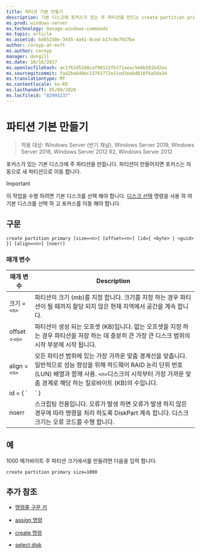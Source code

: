 ```yaml
---
title: 파티션 기본 만들기
description: 기본 디스크에 포커스가 있는 주 파티션을 만드는 create partition primary 명령의 참조 항목입니다.
ms.prod: windows-server
ms.technology: manage-windows-commands
ms.topic: article
ms.assetid: 6d652d8e-3935-4a91-8ced-b17c0e7937be
author: coreyp-at-msft
ms.author: coreyp
manager: dongill
ms.date: 10/16/2017
ms.openlocfilehash: ac1763d52d8caf90112fb371aeac5e6b501bd2ea
ms.sourcegitcommit: fad2ba64bbc13763772e21ed3eabd010f6a5da34
ms.translationtype: MT
ms.contentlocale: ko-KR
ms.lasthandoff: 05/09/2020
ms.locfileid: "82993237"
---
```

# <a name="create-partition-primary"></a>파티션 기본 만들기

> 적용 대상: Windows Server (반기 채널), Windows Server 2019, Windows Server 2016, Windows Server 2012 R2, Windows Server 2012

포커스가 있는 기본 디스크에 주 파티션을 만듭니다. 파티션이 만들어지면 포커스는 자동으로 새 파티션으로 이동 합니다.

> [!IMPORTANT]
> 이 작업을 수행 하려면 기본 디스크를 선택 해야 합니다. [디스크 선택](select-disk.md) 명령을 사용 하 여 기본 디스크를 선택 하 고 포커스를 이동 해야 합니다.

## <a name="syntax"></a>구문

```
create partition primary [size=<n>] [offset=<n>] [id={ <byte> | <guid> }] [align=<n>] [noerr]
```

### <a name="parameters"></a>매개 변수

| 매개 변수 | Description |
| --------- | ----------- |
| 크기 =`<n>` | 파티션의 크기 (mb)를 지정 합니다. 크기를 지정 하는 경우 파티션이 될 때까지 할당 되지 않은 현재 지역에서 공간을 계속 합니다. |
| offset =`<n>` | 파티션이 생성 되는 오프셋 (KB)입니다. 없는 오프셋을 지정 하는 경우 파티션을 저장 하는 데 충분히 큰 가장 큰 디스크 범위의 시작 부분에 시작 됩니다. |
| align =`<n>` | 모든 파티션 범위에 있는 가장 가까운 맞춤 경계선을 맞춥니다. 일반적으로 성능 향상을 위해 하드웨어 RAID 논리 단위 번호 (LUN) 배열과 함께 사용. `<n>`디스크의 시작부터 가장 가까운 맞춤 경계로 해당 하는 킬로바이트 (KB)의 수입니다. |
| id = { `<byte>  | <guid>` } | 파티션 형식을 지정합니다. 이 매개 변수는 OEM (주문자 상표 제조업) 사용을 위한 것입니다. 이 매개 변수는 모든 파티션 형식 바이트 또는 GUID를 지정할 수 있습니다. DiskPart는 16 진수 형식의 바이트 인지 아니면 GUID 인지 확인 하는 것을 제외 하 고는 파티션 형식 유효성을 검사 하지 않습니다. **주의:** 이 매개 변수를 사용 하 여 파티션 만들기 실패 하거나 시작 하지 못할 컴퓨터 발생할 수 있습니다. Gpt 디스크를 사용 하는 OEM 또는 IT 전문가가 아닌 경우이 매개 변수를 사용 하 여 gpt 디스크에 파티션을 만들지 마십시오. 대신 항상 [create partition efi](create-partition-efi.md) 명령을 사용 하 여 efi 시스템 파티션을 만들고, 파티션 [msr 만들기](create-partition-msr.md) 명령을 사용 하 여 Microsoft 예약 파티션을 만들고, `id={ <byte>  | <guid>` [파티션 기본 만들기](create-partition-primary.md)명령을 사용 하 여 gpt 디스크에 주 파티션을 만듭니다.<p>**MBR (마스터 부트 레코드) 디스크의**경우 파티션에 대 한 16 진수 형식의 파티션 유형 바이트를 지정 해야 합니다. 이 매개 변수를 지정 하지 않으면 명령은 파일 시스템이 설치 되지 않도록 `0x06`지정 하는 형식의 파티션을 만듭니다. 다음은 이러한 템플릿의 예입니다.<ul><li>**LDM 데이터 파티션:** 0x42</li><li>**복구 파티션:** 0x27</li><li>**인식 된 OEM 파티션:** 12, 0X84, 0Xde, 0XFE, 0xde</li></ul><p>**Gpt (GUID 파티션 테이블) 디스크의**경우 만들려는 파티션에 대 한 파티션 유형 GUID를 지정할 수 있습니다. 인식 된 Guid는 다음과 같습니다.<ul><li>**EFI 시스템 파티션:** c12a7328-f81f-11d2-ba4b-00a0c93ec93b</li><li>**Microsoft Reserved partition:** e3c9e316-0b5c-4db8-817d-f92df00215ae</li><li>**기본 데이터 파티션:** ebd0a0a2-b9e5-4433-87c0-68b6b72699c7</li><li>**LDM 메타 데이터 파티션 (동적 디스크):** 5808c8aa-7e8f-42e0-85d2-e1e90434cfb3</li><li>**LDM 데이터 파티션 (동적 디스크):** af9b60a0-1431-4f62-bc68-3311714a69ad</li><li>**복구 파티션:** de94bba4-06d1-4d40-a16a-bfd50179d6ac<p>Gpt 디스크에 대해이 매개 변수를 지정 하지 않으면 명령은 기본 데이터 파티션을 만듭니다.</li></ul> |
| noerr | 스크립팅 전용입니다. 오류가 발생 하면 오류가 발생 하지 않은 경우에 따라 명령을 처리 하도록 DiskPart 계속 합니다. 디스크 크기는 오류 코드를 수행 합니다. |

## <a name="examples"></a>예

1000 메가바이트 주 파티션 크기에서를 만들려면 다음을 입력 합니다.

```
create partition primary size=1000
```

## <a name="additional-references"></a>추가 참조

- [명령줄 구문 키](command-line-syntax-key.md)

- [assign 명령](assign.md)

- [create 명령](create.md)

- [select disk](select-disk.md)
